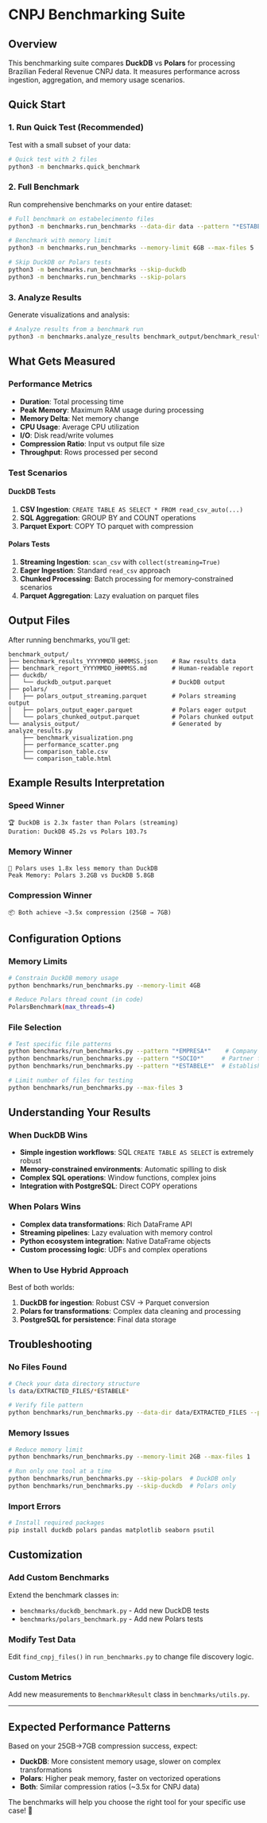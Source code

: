 # CNPJ Benchmarking Suite

## Overview

This benchmarking suite compares **DuckDB** vs **Polars** for processing Brazilian Federal Revenue CNPJ data. It measures performance across ingestion, aggregation, and memory usage scenarios.

## Quick Start

### 1. Run Quick Test (Recommended)
Test with a small subset of your data:

```bash
# Quick test with 2 files
python3 -m benchmarks.quick_benchmark
```

### 2. Full Benchmark
Run comprehensive benchmarks on your entire dataset:

```bash
# Full benchmark on estabelecimento files
python3 -m benchmarks.run_benchmarks --data-dir data --pattern "*ESTABELE*"

# Benchmark with memory limit
python3 -m benchmarks.run_benchmarks --memory-limit 6GB --max-files 5

# Skip DuckDB or Polars tests
python3 -m benchmarks.run_benchmarks --skip-duckdb
python3 -m benchmarks.run_benchmarks --skip-polars
```

### 3. Analyze Results
Generate visualizations and analysis:

```bash
# Analyze results from a benchmark run
python3 -m benchmarks.analyze_results benchmark_output/benchmark_results_YYYYMMDD_HHMMSS.json
```

## What Gets Measured

### Performance Metrics
- **Duration**: Total processing time
- **Peak Memory**: Maximum RAM usage during processing
- **Memory Delta**: Net memory change
- **CPU Usage**: Average CPU utilization
- **I/O**: Disk read/write volumes
- **Compression Ratio**: Input vs output file size
- **Throughput**: Rows processed per second

### Test Scenarios

#### DuckDB Tests
1. **CSV Ingestion**: `CREATE TABLE AS SELECT * FROM read_csv_auto(...)`
2. **SQL Aggregation**: GROUP BY and COUNT operations
3. **Parquet Export**: COPY TO parquet with compression

#### Polars Tests
1. **Streaming Ingestion**: `scan_csv` with `collect(streaming=True)`
2. **Eager Ingestion**: Standard `read_csv` approach
3. **Chunked Processing**: Batch processing for memory-constrained scenarios
4. **Parquet Aggregation**: Lazy evaluation on parquet files

## Output Files

After running benchmarks, you'll get:

```
benchmark_output/
├── benchmark_results_YYYYMMDD_HHMMSS.json    # Raw results data
├── benchmark_report_YYYYMMDD_HHMMSS.md       # Human-readable report
├── duckdb/
│   └── duckdb_output.parquet                 # DuckDB output
├── polars/
│   ├── polars_output_streaming.parquet       # Polars streaming output
│   ├── polars_output_eager.parquet           # Polars eager output
│   └── polars_chunked_output.parquet         # Polars chunked output
└── analysis_output/                          # Generated by analyze_results.py
    ├── benchmark_visualization.png
    ├── performance_scatter.png
    ├── comparison_table.csv
    └── comparison_table.html
```

## Example Results Interpretation

### Speed Winner
```
🏆 DuckDB is 2.3x faster than Polars (streaming)
Duration: DuckDB 45.2s vs Polars 103.7s
```

### Memory Winner
```
🧠 Polars uses 1.8x less memory than DuckDB
Peak Memory: Polars 3.2GB vs DuckDB 5.8GB
```

### Compression Winner
```
📦 Both achieve ~3.5x compression (25GB → 7GB)
```

## Configuration Options

### Memory Limits
```bash
# Constrain DuckDB memory usage
python benchmarks/run_benchmarks.py --memory-limit 4GB

# Reduce Polars thread count (in code)
PolarsBenchmark(max_threads=4)
```

### File Selection
```bash
# Test specific file patterns
python benchmarks/run_benchmarks.py --pattern "*EMPRESA*"    # Company files
python benchmarks/run_benchmarks.py --pattern "*SOCIO*"     # Partner files
python benchmarks/run_benchmarks.py --pattern "*ESTABELE*"  # Establishment files

# Limit number of files for testing
python benchmarks/run_benchmarks.py --max-files 3
```

## Understanding Your Results

### When DuckDB Wins
- **Simple ingestion workflows**: SQL `CREATE TABLE AS SELECT` is extremely robust
- **Memory-constrained environments**: Automatic spilling to disk
- **Complex SQL operations**: Window functions, complex joins
- **Integration with PostgreSQL**: Direct COPY operations

### When Polars Wins  
- **Complex data transformations**: Rich DataFrame API
- **Streaming pipelines**: Lazy evaluation with memory control
- **Python ecosystem integration**: Native DataFrame objects
- **Custom processing logic**: UDFs and complex operations

### When to Use Hybrid Approach
Best of both worlds:
1. **DuckDB for ingestion**: Robust CSV → Parquet conversion
2. **Polars for transformations**: Complex data cleaning and processing
3. **PostgreSQL for persistence**: Final data storage

## Troubleshooting

### No Files Found
```bash
# Check your data directory structure
ls data/EXTRACTED_FILES/*ESTABELE*

# Verify file pattern
python benchmarks/run_benchmarks.py --data-dir data/EXTRACTED_FILES --pattern "*"
```

### Memory Issues
```bash
# Reduce memory limit
python benchmarks/run_benchmarks.py --memory-limit 2GB --max-files 1

# Run only one tool at a time
python benchmarks/run_benchmarks.py --skip-polars  # DuckDB only
python benchmarks/run_benchmarks.py --skip-duckdb  # Polars only
```

### Import Errors
```bash
# Install required packages
pip install duckdb polars pandas matplotlib seaborn psutil
```

## Customization

### Add Custom Benchmarks
Extend the benchmark classes in:
- `benchmarks/duckdb_benchmark.py` - Add new DuckDB tests
- `benchmarks/polars_benchmark.py` - Add new Polars tests

### Modify Test Data
Edit `find_cnpj_files()` in `run_benchmarks.py` to change file discovery logic.

### Custom Metrics
Add new measurements to `BenchmarkResult` class in `benchmarks/utils.py`.

---

## Expected Performance Patterns

Based on your 25GB→7GB compression success, expect:

- **DuckDB**: More consistent memory usage, slower on complex transformations
- **Polars**: Higher peak memory, faster on vectorized operations
- **Both**: Similar compression ratios (~3.5x for CNPJ data)

The benchmarks will help you choose the right tool for your specific use case! 🚀
